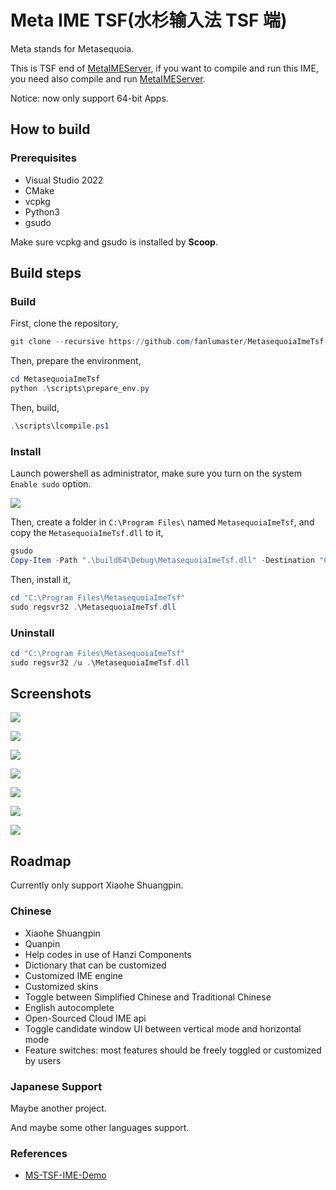 # Meta IME TSF(水杉输入法 TSF 端)

Meta stands for Metasequoia.

This is TSF end of [MetaIMEServer](https://github.com/fanlumaster/MetaIMEServer), if you want to compile and run this IME, you need also compile and run [MetaIMEServer](https://github.com/fanlumaster/MetaIMEServer).

Notice: now only support 64-bit Apps.

## How to build

### Prerequisites

- Visual Studio 2022
- CMake
- vcpkg
- Python3
- gsudo

Make sure vcpkg and gsudo is installed by **Scoop**.

## Build steps

### Build

First, clone the repository,

```powershell
git clone --recursive https://github.com/fanlumaster/MetasequoiaImeTsf.git
```

Then, prepare the environment,

```powershell
cd MetasequoiaImeTsf
python .\scripts\prepare_env.py
```

Then, build,

```powershell
.\scripts\lcompile.ps1
```

### Install

Launch powershell as administrator, make sure you turn on the system `Enable sudo` option.

![](https://i.postimg.cc/zJCn9Cnn/image.png)

Then, create a folder in `C:\Program Files\` named `MetasequoiaImeTsf`, and copy the `MetasequoiaImeTsf.dll` to it,

```powershell
gsudo
Copy-Item -Path ".\build64\Debug\MetasequoiaImeTsf.dll" -Destination "C:\Program Files\MetasequoiaImeTsf"
```

Then, install it,

```powershell
cd "C:\Program Files\MetasequoiaImeTsf"
sudo regsvr32 .\MetasequoiaImeTsf.dll
```

### Uninstall

```powershell
cd "C:\Program Files\MetasequoiaImeTsf"
sudo regsvr32 /u .\MetasequoiaImeTsf.dll
```

## Screenshots

![](https://i.postimg.cc/c402J3KR/image.png)

![](https://i.postimg.cc/v8Bpx6Gf/image.png)

![](https://i.postimg.cc/ssBgtM5M/image.png)

![](https://i.postimg.cc/ryDqXH0B/image.png)

![](https://i.postimg.cc/2m9WJTgR/image.png)

![](https://i.postimg.cc/L96qQZT8/image.png)

![](https://i.postimg.cc/FNcz9QTv/image.png)

## Roadmap

Currently only support Xiaohe Shuangpin.

### Chinese

- Xiaohe Shuangpin
- Quanpin
- Help codes in use of Hanzi Components
- Dictionary that can be customized
- Customized IME engine
- Customized skins
- Toggle between Simplified Chinese and Traditional Chinese
- English autocomplete
- Open-Sourced Cloud IME api
- Toggle candidate window UI between vertical mode and horizontal mode
- Feature switches: most features should be freely toggled or customized by users

### Japanese Support

Maybe another project.

And maybe some other languages support.

### References

- [MS-TSF-IME-Demo](https://github.com/microsoft/Windows-classic-samples/tree/main/Samples/IME/cpp/SampleIME)
